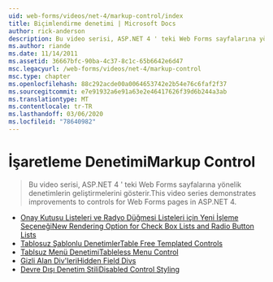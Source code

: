 ```yaml
---
uid: web-forms/videos/net-4/markup-control/index
title: Biçimlendirme denetimi | Microsoft Docs
author: rick-anderson
description: Bu video serisi, ASP.NET 4 ' teki Web Forms sayfalarına yönelik denetimlerin geliştirmelerini gösterir.
ms.author: riande
ms.date: 11/14/2011
ms.assetid: 36667bfc-90ba-4c37-8c1c-65b6642e6d47
msc.legacyurl: /web-forms/videos/net-4/markup-control
msc.type: chapter
ms.openlocfilehash: 88c292acde00a0064653742e2b54e76c6faf2f37
ms.sourcegitcommit: e7e91932a6e91a63e2e46417626f39d6b244a3ab
ms.translationtype: MT
ms.contentlocale: tr-TR
ms.lasthandoff: 03/06/2020
ms.locfileid: "78640982"
---
```

# <a name="markup-control"></a><span data-ttu-id="797c6-103">İşaretleme Denetimi</span><span class="sxs-lookup"><span data-stu-id="797c6-103">Markup Control</span></span>

> <span data-ttu-id="797c6-104">Bu video serisi, ASP.NET 4 ' teki Web Forms sayfalarına yönelik denetimlerin geliştirmelerini gösterir.</span><span class="sxs-lookup"><span data-stu-id="797c6-104">This video series demonstrates improvements to controls for Web Forms pages in ASP.NET 4.</span></span>

- [<span data-ttu-id="797c6-105">Onay Kutusu Listeleri ve Radyo Düğmesi Listeleri için Yeni İşleme Seçeneği</span><span class="sxs-lookup"><span data-stu-id="797c6-105">New Rendering Option for Check Box Lists and Radio Button Lists</span></span>](aspnet-4-quick-hit-new-rendering-option-for-check-box-lists-and-radio-button-lists.md)
- [<span data-ttu-id="797c6-106">Tablosuz Şablonlu Denetimler</span><span class="sxs-lookup"><span data-stu-id="797c6-106">Table Free Templated Controls</span></span>](aspnet-4-quick-hit-table-free-templated-controls.md)
- [<span data-ttu-id="797c6-107">Tablsuz Menü Denetimi</span><span class="sxs-lookup"><span data-stu-id="797c6-107">Tableless Menu Control</span></span>](aspnet-4-quick-hit-tableless-menu-control.md)
- [<span data-ttu-id="797c6-108">Gizli Alan Div'leri</span><span class="sxs-lookup"><span data-stu-id="797c6-108">Hidden Field Divs</span></span>](aspnet-4-quick-hit-hidden-field-divs.md)
- [<span data-ttu-id="797c6-109">Devre Dışı Denetim Stili</span><span class="sxs-lookup"><span data-stu-id="797c6-109">Disabled Control Styling</span></span>](aspnet-4-quick-hit-disabled-control-styling.md)
